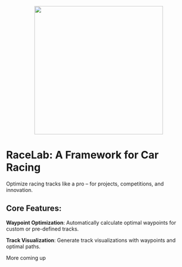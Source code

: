 <center>
  <img src="https://racelab.gd.edu.kg/assets/img/logo.svg" width="350px">
</center>

# RaceLab: A Framework for Car Racing

Optimize racing tracks like a pro – for projects, competitions, and innovation.

## Core Features:

**Waypoint Optimization**: Automatically calculate optimal waypoints for custom or pre-defined tracks.

**Track Visualization**: Generate track visualizations with waypoints and optimal paths.

More coming up
